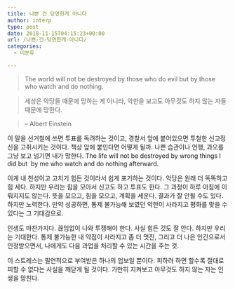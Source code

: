 ```yaml
---
title: 나쁜 건 당연한게 아니다
author: interp
type: post
date: 2018-11-15T04:15:23+00:00
url: /나쁜-건-당연한게-아니다/
categories:
  - 미분류

---
```

> The world will not be destroyed by those who do evil but by those who watch and do nothing.
  
> 세상은 악당들 때문에 망하는 게 아니라, 악한을 보고도 아무것도 하지 않는 자들 때문에 망한다.
  
> &#8211; Albert Einstein

이 말을 선거철에 쓰면 투표를 독려하는 것이고, 경찰서 앞에 붙어있으면 투철한 신고정신을 고취시키는 것이다. 책상 앞에 붙인다면 어떻게 될까. 나쁜 습관이나 언행, 과오를 그냥 보고 넘기면 내가 망한다. The life will not be destroyed by wrong things I did but  by me who watch and do nothing afterward.

이게 내 천성이고 고치기 힘든 것이라서 쉽게 포기하는 것이다. 악당은 원래 더 똑똑하고 힘 세다. 하지만 우리는 힘을 모아서 신고도 하고 투표도 한다. 그 과정이 하루 아침에 이뤄지지도 않는다. 뜻을 모으고, 힘을 모으고, 계획을 세운다. 결과가 잘 안될 수도 있다. 하지만 노력한다. 만약 성공하면, 통제 불가능해 보였던 악한이 사라지고 평화를 맞을 수 있다는 그 기대감으로.

인생도 마찬가지다. 끊임없이 나와 투쟁해야 한다. 사실 힘든 것도 잘 안다. 하지만 우리는 기대한다. 통제 불가능한 내 약점이 사라지고 좀 더 멋진, 그리고 더 나은 인간으로서 인정받으면서, 나에게도 다음 과업을 처리할 수 있는 시간을 주는 것.

이 스트레스는 필연적으로 부여받은 하나의 업보일 뿐이다. 피하려 하면 할수록 절대로 피할 수 없다는 사실을 깨닫게 될 것이다. 가만히 지켜보고 아무것도 하지 않는 자는 인생을 망친다.